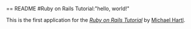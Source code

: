 == README
#Ruby on Rails Tutorial:"hello, world!"

This is the first application for the
[*Ruby on Rails Tutorial*](http://www.railstutorial.org/)
by [Michael Hartl](http://www.michealhartl.com/).
